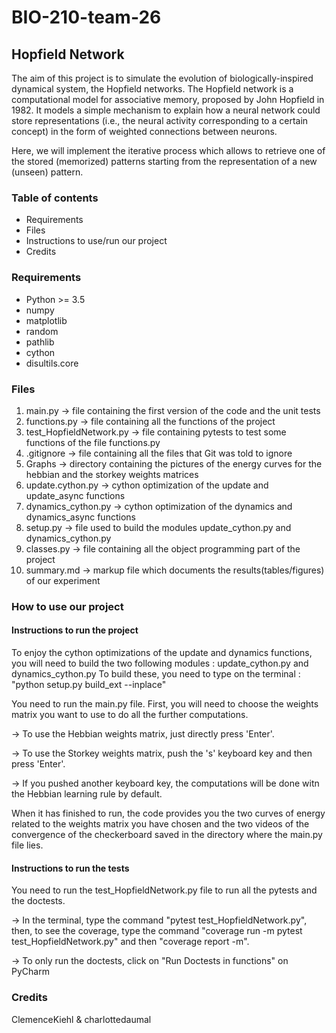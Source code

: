 # BIO-210-team-26

## Hopfield Network 


The aim of this project is to simulate the evolution of biologically-inspired dynamical system, the Hopfield networks. The Hopfield network is a computational model for associative memory, proposed by John Hopfield in 1982. It models a simple mechanism to explain how a neural network could store representations (i.e., the neural activity corresponding to a certain concept) in the form of weighted connections between neurons. 

Here, we will implement the iterative process which allows to retrieve one of the stored (memorized) patterns starting from the representation of a new (unseen) pattern.


### Table of contents
* Requirements
* Files
* Instructions to use/run our project
* Credits


### Requirements
* Python >= 3.5
* numpy
* matplotlib
* random
* pathlib
* cython
* disultils.core


### Files 
1) main.py -> file containing the first version of the code and the unit tests
2) functions.py -> file containing all the functions of the project
3) test_HopfieldNetwork.py -> file containing pytests to test some functions of the file functions.py
4) .gitignore -> file containing all the files that Git was told to ignore
5) Graphs -> directory containing the pictures of the energy curves for the hebbian and the storkey weights matrices
6) update.cython.py -> cython optimization of the update and update_async functions
7) dynamics_cython.py -> cython optimization of the dynamics and dynamics_async functions
8) setup.py -> file used to build the modules update_cython.py and dynamics_cython.py
9) classes.py -> file containing all the object programming part of the project
10) summary.md -> markup file which documents the results(tables/figures) of our experiment


### How to use our project

#### Instructions to run the project 

To enjoy the cython optimizations of the update and dynamics functions, you will need to build the two following modules : update_cython.py and dynamics_cython.py
To build these, you need to type on the terminal : "python setup.py build_ext --inplace"

You need to run the main.py file. 
First, you will need to choose the weights matrix you want to use to do all the further computations. 

-> To use the Hebbian weights matrix, just directly press 'Enter'. 

-> To use the Storkey weights matrix, push the 's' keyboard key and then press 'Enter'. 

-> If you pushed another keyboard key, the computations will be done witn the Hebbian learning rule by default. 

When it has finished to run, the code provides you the two curves of energy related to the weights matrix you have chosen and the two videos of the convergence of the checkerboard saved in the directory where the main.py file lies.

#### Instructions to run the tests

You need to run the test_HopfieldNetwork.py file to run all the pytests and the doctests.

-> In the terminal, type the command "pytest test_HopfieldNetwork.py", then, to see the coverage, type the command "coverage run -m pytest test_HopfieldNetwork.py" and then "coverage report -m".

-> To only run the doctests, click on "Run Doctests in functions" on PyCharm 



### Credits

ClemenceKiehl & charlottedaumal
